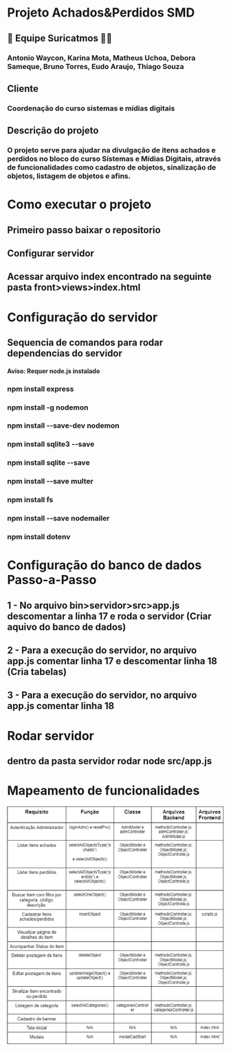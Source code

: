 
# Projeto Achados&Perdidos SMD

## 🤝 Equipe Suricatmos 🐱‍👤
### Antonio Waycon, Karina Mota, Matheus Uchoa, Debora Sameque, Bruno Torres, Eudo Araujo, Thiago Souza

## Cliente
### Coordenação do curso sistemas e mídias digitais


## Descrição do projeto
### O projeto serve para ajudar na divulgação de itens achados e perdidos no bloco do curso Sístemas e Mídias Digitais, através de funcionalidades como cadastro de objetos, sinalização de objetos, listagem de objetos e afins. 

# Como executar o projeto

## Primeiro passo baixar o repositorio
## Configurar servidor
## Acessar arquivo index encontrado na seguinte pasta front>views>index.html

# Configuração do servidor
## Sequencia de comandos para rodar dependencias do servidor
#### Aviso: Requer node.js instalado

### npm install express
### npm install -g nodemon
### npm install --save-dev nodemon
### npm install sqlite3 --save
### npm install sqlite --save
### npm install --save multer
### npm install fs
### npm install --save nodemailer
### npm install dotenv

# Configuração do banco de dados Passo-a-Passo
## 1 - No arquivo bin>servidor>src>app.js descomentar a linha 17 e roda o servidor (Criar aquivo do banco de dados)
## 2 - Para a execução do servidor, no arquivo app.js comentar linha 17 e descomentar linha 18 (Cria tabelas)
## 3 - Para a execução do servidor, no arquivo app.js comentar linha 18

# Rodar servidor
## dentro da pasta servidor rodar node src/app.js 



# Mapeamento de funcionalidades

![tabela de funcionalidades](bin/front/views/images/tableread.jpeg)
